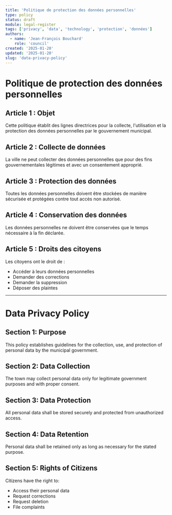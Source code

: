 ```yaml
---
title: 'Politique de protection des données personnelles'
type: policy
status: draft
module: legal-register
tags: ['privacy', 'data', 'technology', 'protection', 'données']
authors:
  - name: 'Jean-François Bouchard'
    role: 'council'
created: '2025-01-20'
updated: '2025-01-20'
slug: 'data-privacy-policy'
---
```


# Politique de protection des données personnelles

## Article 1 : Objet

Cette politique établit des lignes directrices pour la collecte, l'utilisation
et la protection des données personnelles par le gouvernement municipal.

## Article 2 : Collecte de données

La ville ne peut collecter des données personnelles que pour des fins
gouvernementales légitimes et avec un consentement approprié.

## Article 3 : Protection des données

Toutes les données personnelles doivent être stockées de manière sécurisée et
protégées contre tout accès non autorisé.

## Article 4 : Conservation des données

Les données personnelles ne doivent être conservées que le temps nécessaire à la
fin déclarée.

## Article 5 : Droits des citoyens

Les citoyens ont le droit de :

- Accéder à leurs données personnelles
- Demander des corrections
- Demander la suppression
- Déposer des plaintes

---

# Data Privacy Policy

## Section 1: Purpose

This policy establishes guidelines for the collection, use, and protection of
personal data by the municipal government.

## Section 2: Data Collection

The town may collect personal data only for legitimate government purposes and
with proper consent.

## Section 3: Data Protection

All personal data shall be stored securely and protected from unauthorized
access.

## Section 4: Data Retention

Personal data shall be retained only as long as necessary for the stated
purpose.

## Section 5: Rights of Citizens

Citizens have the right to:

- Access their personal data
- Request corrections
- Request deletion
- File complaints
